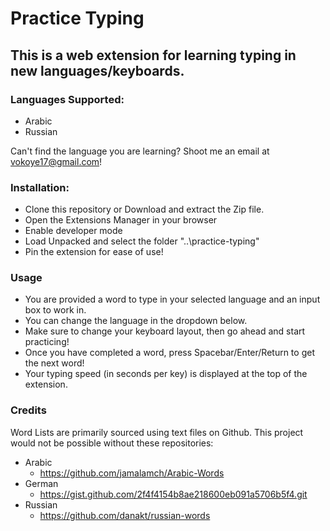 # Practice Typing

## This is a web extension for learning typing in new languages/keyboards.

### Languages Supported:
- Arabic
- Russian

Can't find the language you are learning? Shoot me an email at vokoye17@gmail.com!

### Installation:
- Clone this repository or Download and extract the Zip file.
- Open the Extensions Manager in your browser
- Enable developer mode
- Load Unpacked and select the folder "..\practice-typing\"
- Pin the extension for ease of use!

### Usage
- You are provided a word to type in your selected language and an input box to work in. 
- You can change the language in the dropdown below.
- Make sure to change your keyboard layout, then go ahead and start practicing!
- Once you have completed a word, press Spacebar/Enter/Return to get the next word!
- Your typing speed (in seconds per key) is displayed at the top of the extension.

### Credits
Word Lists are primarily sourced using text files on Github. This project would not be possible without these repositories:

- Arabic
    - https://github.com/jamalamch/Arabic-Words
- German
    - https://gist.github.com/2f4f4154b8ae218600eb091a5706b5f4.git
- Russian
    - https://github.com/danakt/russian-words